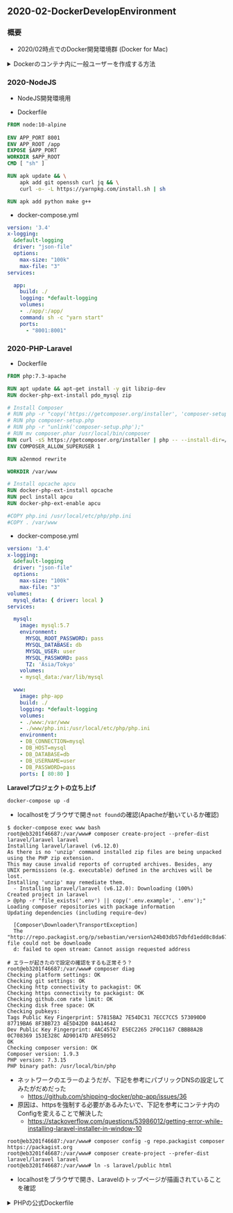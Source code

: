 ## 2020-02-DockerDevelopEnvironment

### 概要

- 2020/02時点でのDocker開発環境群 (Docker for Mac)

<details>
<summary>Dockerのコンテナ内に一般ユーザーを作成する方法</summary>

- コンテナ内の操作はすべてroot権限で実行される
- コンテナ内でコマンドなどで作成したファイルはホスト側から編集できない
- それでは開発時に都合が悪いので、コンテナにユーザーを作成する

**Dockerfileの中でdockerというユーザーを作成**
- UID(ユーザーID)とGID(グループID)はホスト側のユーザーと同じにする
- ホスト側のUIDとGIDはidコマンドで確認できる
```sh:
$ id
uid=1000(username) gid=1000(groupname) ...
```
```DockerFile:
FROM php:7-fpm

# ユーザーを作成
ARG UID=1000
RUN useradd -m -u ${UID} docker

# 作成したユーザーに切り替える
USER ${UID}
```

**sudoユーザーを追加する場合**
- sudo権限を付与する場合は以下のようにsudoグループに追加
  - UID, ユーザー名, パスワードをパラメータにセットして、ユーザーを作成
  - ユーザー作成後はパスワードを設定
```DockerFile:
FROM php:7-fpm

# ユーザーを作成
ARG DOCKER_UID=1000
ARG DOCKER_USER=docker
ARG DOCKER_PASSWORD=docker
RUN useradd -m --uid ${DOCKER_UID} --groups sudo ${DOCKER_USER} \
  && echo ${DOCKER_USER}:${DOCKER_PASSWORD} | chpasswd

# 作成したユーザーに切り替える
USER ${DOCKER_USER}
```

</details>

### 2020-NodeJS

- NodeJS開発環境用

- Dockerfile

```Dockerfile
FROM node:10-alpine
  
ENV APP_PORT 8001
ENV APP_ROOT /app
EXPOSE $APP_PORT
WORKDIR $APP_ROOT
CMD [ "sh" ]

RUN apk update && \
    apk add git openssh curl jq && \
    curl -o- -L https://yarnpkg.com/install.sh | sh

RUN apk add python make g++
```

- docker-compose.yml

```yaml:docker-compose.yml
version: '3.4'
x-logging:
  &default-logging
  driver: "json-file"
  options:
    max-size: "100k"
    max-file: "3"
services:

  app:
    build: ./
    logging: *default-logging
    volumes:
    - ./app/:/app/
    command: sh -c "yarn start"
    ports: 
      - "8001:8001"
```

### 2020-PHP-Laravel

- Dockerfile
```Dockerfile
FROM php:7.3-apache

RUN apt update && apt-get install -y git libzip-dev
RUN docker-php-ext-install pdo_mysql zip

# Install Composer
# RUN php -r "copy('https://getcomposer.org/installer', 'composer-setup.php');"
# RUN php composer-setup.php
# RUN php -r "unlink('composer-setup.php');"
# RUN mv composer.phar /usr/local/bin/composer
RUN curl -sS https://getcomposer.org/installer | php -- --install-dir=/usr/local/bin --filename=composer
ENV COMPOSER_ALLOW_SUPERUSER 1

RUN a2enmod rewrite

WORKDIR /var/www

# Install opcache apcu
RUN docker-php-ext-install opcache
RUN pecl install apcu
RUN docker-php-ext-enable apcu

#COPY php.ini /usr/local/etc/php/php.ini
#COPY . /var/www
```

- docker-compose.yml
```yaml:docker-compose.yml
version: '3.4'
x-logging:
  &default-logging
  driver: "json-file"
  options:
    max-size: "100k"
    max-file: "3"
volumes:
  mysql_data: { driver: local }
services:

  mysql:
    image: mysql:5.7
    environment:
      MYSQL_ROOT_PASSWORD: pass
      MYSQL_DATABASE: db
      MYSQL_USER: user
      MYSQL_PASSWORD: pass
      TZ: 'Asia/Tokyo'
    volumes:
    - mysql_data:/var/lib/mysql

  www:
    image: php-app
    build: ./
    logging: *default-logging
    volumes:
    - ./www:/var/www
    - ./www/php.ini:/usr/local/etc/php/php.ini
    environment:
    - DB_CONNECTION=mysql
    - DB_HOST=mysql
    - DB_DATABASE=db
    - DB_USERNAME=user
    - DB_PASSWORD=pass
    ports: [ 80:80 ]
```

**Laravelプロジェクトの立ち上げ**

```sh:
docker-compose up -d
```
- localhostをブラウザで開き`not found`の確認(Apacheが動いているか確認)

```sh:
$ docker-compose exec www bash
root@eb3201f46687:/var/www# composer create-project --prefer-dist laravel/laravel laravel
Installing laravel/laravel (v6.12.0)
As there is no 'unzip' command installed zip files are being unpacked using the PHP zip extension.
This may cause invalid reports of corrupted archives. Besides, any UNIX permissions (e.g. executable) defined in the archives will be lost.
Installing 'unzip' may remediate them.
  - Installing laravel/laravel (v6.12.0): Downloading (100%)         
Created project in laravel
> @php -r "file_exists('.env') || copy('.env.example', '.env');"
Loading composer repositories with package information
Updating dependencies (including require-dev)
                                                                                                                                     
  [Composer\Downloader\TransportException]                                                                                                                 
  The "http://repo.packagist.org/p/sebastian/version%24b03db57dbfd1edd8c8da676b1c55d30da12dabd410c11d18bc0235a7faa43fc3.json" file could not be downloade  
  d: failed to open stream: Cannot assign requested address  

# エラーが起きたので設定の確認をするも正常そう？
root@eb3201f46687:/var/www# composer diag
Checking platform settings: OK
Checking git settings: OK
Checking http connectivity to packagist: OK
Checking https connectivity to packagist: OK
Checking github.com rate limit: OK
Checking disk free space: OK
Checking pubkeys: 
Tags Public Key Fingerprint: 57815BA2 7E54DC31 7ECC7CC5 573090D0  87719BA6 8F3BB723 4E5D42D0 84A14642
Dev Public Key Fingerprint: 4AC45767 E5EC2265 2F0C1167 CBBB8A2B  0C708369 153E328C AD90147D AFE50952
OK
Checking composer version: OK
Composer version: 1.9.3
PHP version: 7.3.15
PHP binary path: /usr/local/bin/php 
```
- ネットワークのエラーのようだが、下記を参考にパブリックDNSの設定してみたがだめだった
  - https://github.com/shipping-docker/php-app/issues/36
- 原因は、httpsを強制する必要があるみたいで、下記を参考にコンテナ内のConfigを変えることで解決した
  - https://stackoverflow.com/questions/53986012/getting-error-while-installing-laravel-installer-in-window-10

```sh:
root@eb3201f46687:/var/www# composer config -g repo.packagist composer https://packagist.org
root@eb3201f46687:/var/www# composer create-project --prefer-dist laravel/laravel laravel
root@eb3201f46687:/var/www# ln -s laravel/public html
```
- localhostをブラウザで開き、Laravelのトップページが描画されていることを確認

<details>
<summary>PHPの公式Dockerfile</summary>

### 公式のDockerfileを解読
```Dockerfile
#
# NOTE: THIS DOCKERFILE IS GENERATED VIA "update.sh"
#
# PLEASE DO NOT EDIT IT DIRECTLY.
#

FROM debian:stretch-slim

# prevent Debian's PHP packages from being installed
# https://github.com/docker-library/php/pull/542
RUN set -eux; \
	{ \
		echo 'Package: php*'; \
		echo 'Pin: release *'; \
		echo 'Pin-Priority: -1'; \
	} > /etc/apt/preferences.d/no-debian-php

# dependencies required for running "phpize"
# (see persistent deps below)
ENV PHPIZE_DEPS \
		autoconf \
		dpkg-dev \
		file \
		g++ \
		gcc \
		libc-dev \
		make \
		pkg-config \
		re2c

# persistent / runtime deps
RUN apt-get update && apt-get install -y \
		$PHPIZE_DEPS \
		ca-certificates \
		curl \
		xz-utils \
	--no-install-recommends && rm -r /var/lib/apt/lists/*

ENV PHP_INI_DIR /usr/local/etc/php
RUN mkdir -p $PHP_INI_DIR/conf.d

##<autogenerated>##
RUN apt-get update \
	&& apt-get install -y --no-install-recommends \
		apache2 \
	&& rm -rf /var/lib/apt/lists/*

ENV APACHE_CONFDIR /etc/apache2
ENV APACHE_ENVVARS $APACHE_CONFDIR/envvars

RUN set -eux; \
	\
# generically convert lines like
#   export APACHE_RUN_USER=www-data
# into
#   : ${APACHE_RUN_USER:=www-data}
#   export APACHE_RUN_USER
# so that they can be overridden at runtime ("-e APACHE_RUN_USER=...")
	sed -ri 's/^export ([^=]+)=(.*)$/: ${\1:=\2}\nexport \1/' "$APACHE_ENVVARS"; \
	\
# setup directories and permissions
	. "$APACHE_ENVVARS"; \
	for dir in \
		"$APACHE_LOCK_DIR" \
		"$APACHE_RUN_DIR" \
		"$APACHE_LOG_DIR" \
		/var/www/html \
	; do \
		rm -rvf "$dir"; \
		mkdir -p "$dir"; \
		chown "$APACHE_RUN_USER:$APACHE_RUN_GROUP" "$dir"; \
# allow running as an arbitrary user (https://github.com/docker-library/php/issues/743)
		chmod 777 "$dir"; \
	done; \
	\
# logs should go to stdout / stderr
	ln -sfT /dev/stderr "$APACHE_LOG_DIR/error.log"; \
	ln -sfT /dev/stdout "$APACHE_LOG_DIR/access.log"; \
	ln -sfT /dev/stdout "$APACHE_LOG_DIR/other_vhosts_access.log"; \
	chown -R --no-dereference "$APACHE_RUN_USER:$APACHE_RUN_GROUP" "$APACHE_LOG_DIR"

# Apache + PHP requires preforking Apache for best results
RUN a2dismod mpm_event && a2enmod mpm_prefork

# PHP files should be handled by PHP, and should be preferred over any other file type
RUN { \
		echo '<FilesMatch \.php$>'; \
		echo '\tSetHandler application/x-httpd-php'; \
		echo '</FilesMatch>'; \
		echo; \
		echo 'DirectoryIndex disabled'; \
		echo 'DirectoryIndex index.php index.html'; \
		echo; \
		echo '<Directory /var/www/>'; \
		echo '\tOptions -Indexes'; \
		echo '\tAllowOverride All'; \
		echo '</Directory>'; \
	} | tee "$APACHE_CONFDIR/conf-available/docker-php.conf" \
	&& a2enconf docker-php

ENV PHP_EXTRA_BUILD_DEPS apache2-dev
ENV PHP_EXTRA_CONFIGURE_ARGS --with-apxs2 --disable-cgi
##</autogenerated>##

# Apply stack smash protection to functions using local buffers and alloca()
# Make PHP's main executable position-independent (improves ASLR security mechanism, and has no performance impact on x86_64)
# Enable optimization (-O2)
# Enable linker optimization (this sorts the hash buckets to improve cache locality, and is non-default)
# Adds GNU HASH segments to generated executables (this is used if present, and is much faster than sysv hash; in this configuration, sysv hash is also generated)
# https://github.com/docker-library/php/issues/272
ENV PHP_CFLAGS="-fstack-protector-strong -fpic -fpie -O2"
ENV PHP_CPPFLAGS="$PHP_CFLAGS"
ENV PHP_LDFLAGS="-Wl,-O1 -Wl,--hash-style=both -pie"

ENV GPG_KEYS CBAF69F173A0FEA4B537F470D66C9593118BCCB6 F38252826ACD957EF380D39F2F7956BC5DA04B5D

ENV PHP_VERSION 7.3.1
ENV PHP_URL="https://secure.php.net/get/php-7.3.1.tar.xz/from/this/mirror" PHP_ASC_URL="https://secure.php.net/get/php-7.3.1.tar.xz.asc/from/this/mirror"
ENV PHP_SHA256="cfe93e40be0350cd53c4a579f52fe5d8faf9c6db047f650a4566a2276bf33362" PHP_MD5=""

RUN set -xe; \
	\
	fetchDeps=' \
		wget \
	'; \
	if ! command -v gpg > /dev/null; then \
		fetchDeps="$fetchDeps \
			dirmngr \
			gnupg \
		"; \
	fi; \
	apt-get update; \
	apt-get install -y --no-install-recommends $fetchDeps; \
	rm -rf /var/lib/apt/lists/*; \
	\
	mkdir -p /usr/src; \
	cd /usr/src; \
	\
	wget -O php.tar.xz "$PHP_URL"; \
	\
	if [ -n "$PHP_SHA256" ]; then \
		echo "$PHP_SHA256 *php.tar.xz" | sha256sum -c -; \
	fi; \
	if [ -n "$PHP_MD5" ]; then \
		echo "$PHP_MD5 *php.tar.xz" | md5sum -c -; \
	fi; \
	\
	if [ -n "$PHP_ASC_URL" ]; then \
		wget -O php.tar.xz.asc "$PHP_ASC_URL"; \
		export GNUPGHOME="$(mktemp -d)"; \
		for key in $GPG_KEYS; do \
			gpg --batch --keyserver ha.pool.sks-keyservers.net --recv-keys "$key"; \
		done; \
		gpg --batch --verify php.tar.xz.asc php.tar.xz; \
		command -v gpgconf > /dev/null && gpgconf --kill all; \
		rm -rf "$GNUPGHOME"; \
	fi; \
	\
	apt-get purge -y --auto-remove -o APT::AutoRemove::RecommendsImportant=false $fetchDeps

COPY docker-php-source /usr/local/bin/

RUN set -eux; \
	\
	savedAptMark="$(apt-mark showmanual)"; \
	apt-get update; \
	apt-get install -y --no-install-recommends \
		libcurl4-openssl-dev \
		libedit-dev \
		libsodium-dev \
		libsqlite3-dev \
		libssl-dev \
		libxml2-dev \
		zlib1g-dev \
		${PHP_EXTRA_BUILD_DEPS:-} \
	; \
##<argon2>##
	sed -e 's/stretch/buster/g' /etc/apt/sources.list > /etc/apt/sources.list.d/buster.list; \
	{ \
		echo 'Package: *'; \
		echo 'Pin: release n=buster'; \
		echo 'Pin-Priority: -10'; \
		echo; \
		echo 'Package: libargon2*'; \
		echo 'Pin: release n=buster'; \
		echo 'Pin-Priority: 990'; \
	} > /etc/apt/preferences.d/argon2-buster; \
	apt-get update; \
	apt-get install -y --no-install-recommends libargon2-dev; \
##</argon2>##
	rm -rf /var/lib/apt/lists/*; \
	\
	export \
		CFLAGS="$PHP_CFLAGS" \
		CPPFLAGS="$PHP_CPPFLAGS" \
		LDFLAGS="$PHP_LDFLAGS" \
	; \
	docker-php-source extract; \
	cd /usr/src/php; \
	gnuArch="$(dpkg-architecture --query DEB_BUILD_GNU_TYPE)"; \
	debMultiarch="$(dpkg-architecture --query DEB_BUILD_MULTIARCH)"; \
# https://bugs.php.net/bug.php?id=74125
	if [ ! -d /usr/include/curl ]; then \
		ln -sT "/usr/include/$debMultiarch/curl" /usr/local/include/curl; \
	fi; \
	./configure \
		--build="$gnuArch" \
		--with-config-file-path="$PHP_INI_DIR" \
		--with-config-file-scan-dir="$PHP_INI_DIR/conf.d" \
		\
# make sure invalid --configure-flags are fatal errors intead of just warnings
		--enable-option-checking=fatal \
		\
# https://github.com/docker-library/php/issues/439
		--with-mhash \
		\
# --enable-ftp is included here because ftp_ssl_connect() needs ftp to be compiled statically (see https://github.com/docker-library/php/issues/236)
		--enable-ftp \
# --enable-mbstring is included here because otherwise there's no way to get pecl to use it properly (see https://github.com/docker-library/php/issues/195)
		--enable-mbstring \
# --enable-mysqlnd is included here because it's harder to compile after the fact than extensions are (since it's a plugin for several extensions, not an extension in itself)
		--enable-mysqlnd \
# https://wiki.php.net/rfc/argon2_password_hash (7.2+)
		--with-password-argon2 \
# https://wiki.php.net/rfc/libsodium
		--with-sodium=shared \
		\
		--with-curl \
		--with-libedit \
		--with-openssl \
		--with-zlib \
		\
# bundled pcre does not support JIT on s390x
# https://manpages.debian.org/stretch/libpcre3-dev/pcrejit.3.en.html#AVAILABILITY_OF_JIT_SUPPORT
		$(test "$gnuArch" = 's390x-linux-gnu' && echo '--without-pcre-jit') \
		--with-libdir="lib/$debMultiarch" \
		\
		${PHP_EXTRA_CONFIGURE_ARGS:-} \
	; \
	make -j "$(nproc)"; \
	make install; \
	find /usr/local/bin /usr/local/sbin -type f -executable -exec strip --strip-all '{}' + || true; \
	make clean; \
	\
# https://github.com/docker-library/php/issues/692 (copy default example "php.ini" files somewhere easily discoverable)
	cp -v php.ini-* "$PHP_INI_DIR/"; \
	\
	cd /; \
	docker-php-source delete; \
	\
# reset apt-mark's "manual" list so that "purge --auto-remove" will remove all build dependencies
	apt-mark auto '.*' > /dev/null; \
	[ -z "$savedAptMark" ] || apt-mark manual $savedAptMark; \
	find /usr/local -type f -executable -exec ldd '{}' ';' \
		| awk '/=>/ { print $(NF-1) }' \
		| sort -u \
		| xargs -r dpkg-query --search \
		| cut -d: -f1 \
		| sort -u \
		| xargs -r apt-mark manual \
	; \
	apt-get purge -y --auto-remove -o APT::AutoRemove::RecommendsImportant=false; \
	\
	php --version; \
	\
# https://github.com/docker-library/php/issues/443
	pecl update-channels; \
	rm -rf /tmp/pear ~/.pearrc

COPY docker-php-ext-* docker-php-entrypoint /usr/local/bin/

# sodium was built as a shared module (so that it can be replaced later if so desired), so let's enable it too (https://github.com/docker-library/php/issues/598)
RUN docker-php-ext-enable sodium

ENTRYPOINT ["docker-php-entrypoint"]
##<autogenerated>##
COPY apache2-foreground /usr/local/bin/
WORKDIR /var/www/html

EXPOSE 80
CMD ["apache2-foreground"]
##</autogenerated>##
```

### ベースイメージの指定
```Dockerfile:
FROM debian:stretch-slim
```
- Dockerfileは全てFROMから始まり、ベースのイメージを設定する
- stretchとは、Debianの各メジャーバージョンに付けられるコードネームのこと (ここでは Debian v9(stretch) を指す)
  - 他にも前のバージョン`jessie`や次のバージョン`buster`などがある
  - https://wiki.debian.org/DebianReleases
**Linuxディストリビューションのトレンド**
- https://w3techs.com/technologies/history_details/os-linux
  - UbuntuとDebianが大きくシェアを占めている
  - UbuntuはDebianを元にしており、Debianとほぼ同じように扱える
  - debianの方が軽量でサーバー向けという位置付け

### パッケージの制御（/etc/apt/preferences.d）
```Dockerfile
# prevent Debian's PHP packages from being installed
# https://github.com/docker-library/php/pull/542
RUN set -eux; \
    { \
        echo 'Package: php*'; \
        echo 'Pin: release *'; \
        echo 'Pin-Priority: -1'; \
    } > /etc/apt/preferences.d/no-debian-php
```
- Debianではパッケージ管理システムにAPTを使い、**APTのコマンドとしてapt-get**が使用される
  - 例えば、apt-getコマンドと使用した場合、以下のようなイメージで自動的に最新バージョンへ更新することができる
  ```sh:
  $ apt-get update
  $ apt-get upgrade
  ```
  - しかし、中にはソースからビルドしたものを使い、APTからはインストールして欲しくない時がある
  - その際に`/etc/apt/preferences.d`で、特定のパッケージのインストールを制御することができる
  - 上記のケースだと、**パッケージ名がphpで始まるパッケージは絶対にインストールしない**という設定になっている
- また、最初に`set`コマンドによってシェルに関する設定を行っている
  - -e オプションによって実行したコマンドが1つでもエラーになれば直ちに終了する
  - -u オプションで未定義の変数などを使おうとすればエラーにするようにしている
  - -x オプションでは実行コマンドとその引数をトレースとして出力するようにしている
  - **setコマンドはDockerfileで頻出するコマンド**

  <details>
  <summary>Linuxコマンドにおける;や&&の意味</summary>
    
    **コマンド1が終了したらコマンド2を実行する（実行結果に関わらず）**
    ```sh
      コマンド1 ; コマンド2　
    ```
    - 使用例1.　5分後にdateコマンドを実行する
    ```sh:
      sleep 5m ; date
    ```

    **コマンド1を実行しつつコマンド2も実行する**
    ```sh
      コマンド1 & コマンド2　
    ```
    - 使用例1.　/home/test/test.shを実行しログを出力しつつ、viでtest.txtを編集する
    ```sh:
      sh /home/test/test.sh >> /var/log/test.log & vi /home/test/test.txt
    ```

    **コマンド1が正常終了したらコマンド2を実行する**
    ```sh
      コマンド1 && コマンド2　
    ```
    - 使用例1.　/home/testにディレクトリ移動ができたら、test.txtを作成する
    ```sh:
      cd /home/test/ && touch test.txt
    ```
    - 使用例2.　ダウンロードしてきたtar.gzを解凍後、ディレクトリへ移動
    ```sh:
      tar zxf xxx-2.x.tar.gz && cd xxx-2.x
    ```
    - 使用例3. 何かのパッケージをソースからインストールする
    ```sh:
      ./configure && make && make install
    ```

    **コマンド1の結果をコマンド2に渡して実行**
    ```sh
      コマンド1 | コマンド2
    ```
    - 使用例1.　ps auxで実行中のプロセスを出力し（ターミナルには出力されない）、その中からキーワードhttpdにマッチする行を出力する
    ```sh:
      ps aux | grep httpd
    ```
    - 使用例2. アクセス数の集計例
    ```log:acces_log.txt
      xxx.xx.xx.xxx - - [19/Dec/2019:06:38:49 +0900] "GET /test/aaaa.html?id=123 HTTP/1.1" 200 13 "https://www.xxx.com/mypage/index.html" "Mozilla/5.0 (Windows NT 10.0; Win64; x64) AppleWebKit/537.36 (KHTML, like Gecko) Chrome/70.0.3538.102 Safari/537.36 Edge/18.18362"
    ```
    ```sh:
      sudo cat /var/log/httpd/access_log | grep '\[19/Dec/2019:1'| grep -E '(\.html|\.php|/)(\?[^\\s]*)? HTTP' | awk '{print $4}' | cut -b 2-18 | sort | uniq -c
      # 25 19/Dec/2019:06:38
    ```

    **コマンド1が異常終了したらコマンド2が実行される**
    ```sh
      コマンド1 || コマンド2
    ```
    - 使用例1.　/home/test/abcにディレクトリ移動ができなかったら、/home/test/abcディレクトリを作成する
    ```sh:
      cd /home/egawa/abc || mkdir /home/egawa/abc
    ```
  </details>

### phpizeに必要なパッケージ（$PHPIZE_DEPS）
```sh:
# dependencies required for running "phpize"
# (see persistent deps below)
ENV PHPIZE_DEPS \
        autoconf \
        dpkg-dev \
        file \
        g++ \
        gcc \
        libc-dev \
        make \
        pkg-config \
        re2c
```
- PHPの拡張モジュールのビルドツールであるphpizeで必要なパッケージリストを環境変数に設定している
- この環境変数は後ほどapt-getで使われる
  - autoconf: configureというパッケージインストールスクリプトを作成するためのパッケージ
  - dpkg-dev: APTより低水準なdebianのパッケージ管理システム
  - file: ファイルの形式などを調べるfileコマンド
  - g++: C++ コンパイラ
  - gcc: C コンパイラ
  - libc-dev: C言語 標準ライブラリ
  - make: Makefileというファイルを基にコンパイルを行うツール
  - pkg-config: コンパイルする際に必要なライブラリの情報を取得するツール
  - re2c: CとC++のための字句解析ツール

### パッケージのインストール（apt-get install）
```Dockerfile:
# persistent / runtime deps
RUN apt-get update && apt-get install -y \
        $PHPIZE_DEPS \
        ca-certificates \
        curl \
        xz-utils \
    --no-install-recommends && rm -r /var/lib/apt/lists/*
```
- 先ほどの$PHPIZE_DEPSとその他のパッケージをインストールしている
- **apt-get updateはインストール可能なパッケージリストを更新するコマンド**
  - updateは、`/etc/apt/sources.list`に書かれているURLからインストール可能なパッケージを`/var/lib/apt/lists`に保存する
  - `/etc/apt/sources.list`
  ```sh:/etc/apt/sources.list
    deb http://deb.debian.org/debian stretch main
    deb http://security.debian.org/debian-security stretch/updates main
    deb http://deb.debian.org/debian stretch-updates main
  ```
- **apt-get install -yは列挙するパッケージをインストールするコマンド**
  - -yオプションが無い場合はインストール前に「インストールしていいですか」という類の確認が出る
  - ただし、Dockerfileの場合はこういったインタラクティブなコマンド処理は行えないため、-yオプションによってスキップしている
  - `--no-install-recommends`オプションは、**おすすめの関連パッケージをインストールさせない**ためのオプション 
  - 余計なパッケージを入れられるとDockerのイメージサイズが大きくなるため、基本的にインストールしない方が良い
- インストール後は、`rm -r /var/lib/apt/lists/*`を行い、`apt-get update`で取得したパッケージのソースを削除している
  - これらのソースはインストール後に使うことは無いためである
- ca-certificates: 認証局（CA：Certification Authority）の証明書などを含んだパッケージ
- curl: httpを始めとした様々なプロトコルで通信を行うためのツール
- xz-utils: xzという圧縮フォーマットのファイルを作成・展開するためのツール

### PHP_INI_DIR
```Dockerfile:
ENV PHP_INI_DIR /usr/local/etc/php
RUN set -eux; \
    mkdir -p "$PHP_INI_DIR/conf.d"; \
```
- PHPでは.iniファイルを設定ファイルとして扱う
- これらの保存ディレクトリを作成する

### Apache root directory
```Dockerfile:
# allow running as an arbitrary user (https://github.com/docker-library/php/issues/743)
    [ ! -d /var/www/html ]; \
    mkdir -p /var/www/html; \
    chown www-data:www-data /var/www/html; \
    chmod 777 /var/www/html
```
- Apacheをwww-dataユーザーから実行できるようにするための処理を行っている
- www-dataはApacheを実行する際のデフォルトの実行ユーザーである
- `[ ! -d /var/www/html ]`は、**もし/var/www/htmlがディレクトリではなかったらという意味**であり、真であれば続くコマンドが実行される
- chownによって`/var/www/html`の所有者をwww-dataにしている
- chmodによってどのユーザーでも`/var/www/html`を読み書きや実行しても良いという権限にしている

### Apache2のインストール
```Dockerfile:
RUN set -eux; \
    apt-get update; \
    apt-get install -y --no-install-recommends apache2; \
    rm -rf /var/lib/apt/lists/*; \
```
- apache2をapt-getによってインストールしている
```Dockerfile:
ENV APACHE_CONFDIR /etc/apache2
ENV APACHE_ENVVARS $APACHE_CONFDIR/envvars
```
- Apacheの設定ファイルのディレクトリなどを環境変数に設定する
```Dockerfile:
RUN set -eux; \
	\
# generically convert lines like
#   export APACHE_RUN_USER=www-data
# into
#   : ${APACHE_RUN_USER:=www-data}
#   export APACHE_RUN_USER
# so that they can be overridden at runtime ("-e APACHE_RUN_USER=...")
	sed -ri 's/^export ([^=]+)=(.*)$/: ${\1:=\2}\nexport \1/' "$APACHE_ENVVARS"; \
	\
```
- APACHE_RUN_USERが指定されていればwww-dataではなく、そちらを優先する
  ```sh:
  `export APACHE_RUN_USER=www-data`
  ```
  を
  ```sh:
  : ${APACHE_RUN_USER:=www-data}
  export APACHE_RUN_USER
  ```
  - に変換していて、APACHE_RUN_USER が指定されていた場合そちらを優先するようにしている
```Dockerfile:
# setup directories and permissions
    . "$APACHE_ENVVARS"; \
    for dir in \
        "$APACHE_LOCK_DIR" \
        "$APACHE_RUN_DIR" \
        "$APACHE_LOG_DIR" \
    ; do \
        rm -rvf "$dir"; \
        mkdir -p "$dir"; \
        chown "$APACHE_RUN_USER:$APACHE_RUN_GROUP" "$dir"; \
# allow running as an arbitrary user (https://github.com/docker-library/php/issues/743)
        chmod 777 "$dir"; \
    done; \
```
- Apacheで利用する各ディレクトリを再作成し、適切なパーミッションに設定している
```Dockerfile:
# delete the "index.html" that installing Apache drops in here
    rm -rvf /var/www/html/*; \
```
- Apacheインストール時に作成されるindex.htmlを削除している
```Dockerfile:
# logs should go to stdout / stderr
    ln -sfT /dev/stderr "$APACHE_LOG_DIR/error.log"; \
    ln -sfT /dev/stdout "$APACHE_LOG_DIR/access.log"; \
    ln -sfT /dev/stdout "$APACHE_LOG_DIR/other_vhosts_access.log"; \
    chown -R --no-dereference "$APACHE_RUN_USER:$APACHE_RUN_GROUP" "$APACHE_LOG_DIR"
```
- Apacheのログを標準出力・標準エラー出力に出力するように設定している
  - lnコマンドによってリンクを作成することができる
  - -s オプションでハードリンクではなくシンボリックリンクにしている
  - -f オプションで同じファイルがあった場合でも強制的に上書きしている
  - -T オプションでリンク先をディレクトリではなく通常ファイルとして扱うようにしている
- chownの-Rオプションで再帰的に、そして--no-dereferenceオプションでシンボリックリンク自体の所有者を変更するようにしている
```Dockerfile:
# Apache + PHP requires preforking Apache for best results
RUN a2dismod mpm_event && a2enmod mpm_prefork
```
- Apacheでは`a2dismod`コマンドでモジュールを無効化したり、`a2enmod`コマンドで有効化したりできる
- 今回の2つのモジュールは、ApacheのMPM (Multi Processing Module)というApacheの並行処理方法に関するモジュールのこと
- **PHPはスレッドセーフな言語ではないため、マルチプロセスで動かさなければならない**
- そのためmpm_preforkをモジュールを利用して、リクエストを処理するApacheのプロセスをあらかじめforkするようなマルチプロセス処理形態にする
```Dockerfile:
# PHP files should be handled by PHP, and should be preferred over any other file type
RUN { \
        echo '<FilesMatch \.php$>'; \
        echo '\tSetHandler application/x-httpd-php'; \
        echo '</FilesMatch>'; \
        echo; \
        echo 'DirectoryIndex disabled'; \
        echo 'DirectoryIndex index.php index.html'; \
        echo; \
        echo '<Directory /var/www/>'; \
        echo '\tOptions -Indexes'; \
        echo '\tAllowOverride All'; \
        echo '</Directory>'; \
    } | tee "$APACHE_CONFDIR/conf-available/docker-php.conf" \
    && a2enconf docker-php
```
- Apacheが.phpファイルを処理するための設定ファイルを作成している
- FilesMatchディレクティブで、リクエストファイルがphpファイルであれば`application/x-httpd-php`というハンドラで処理するようにしている
- 設定ファイルを愚直にechoしているが、別ファイルに切り出してDockerのCOPYコマンドを使う方が簡潔になるが、まあ良い
```Dockerfile:
ENV PHP_EXTRA_BUILD_DEPS apache2-dev
ENV PHP_EXTRA_CONFIGURE_ARGS --with-apxs2 --disable-cgi
```

<details>
<summary>Apache MPMとは</summary>

## プロセスとスレッドの違い
- プロセスとはCPU上で実行されるもので、タスクを完了するために、Linuxのカーネルが制御するあらゆるリソースを使うことができる
- スレッドとは1つのプロセスから生成される実行単位であり、同じプロセスから並行でスレッドを起動させることができる
- スレッドはメモリや、オープン中のファイルなどのリソースを共有することができる
- 同じアプリケーションのデータにアクセスすることができる
- プロセスはリソースを共有することができない、そのため、プロセスを起動させるには、リソースをコピーすることが必要
- 言い換えると、スレッドは同じタイミングで、共有しているリソースに変更をかけるべきではない
- そのために、ロックをかけたり、シリアルに動かしたりという制御をするのはアプリケーションの責任ということになる
- 性能の観点からはスレッドを起動するほうが、効率的

## Webサーバの基本的な並行処理のモデル
- Webサーバに接続するクライアントが1人だけであれば、並行処理について考えることは少ない
- しかし、多くの場合は同時に複数人のクライアントに対応しなければならない
- リクエストを並行処理するためのWebサーバの実装モデルがいくつかある

### マルチプロセスモデル

> クライアントからのリクエストごとに fork をして子プロセスを生成し、その子プロセスに処理を委ねる方式
- プロセスの fork では、メモリ上の親プロセスのアドレス空間を、生成した子プロセスのアドレス空間にコピーする
- したがって、その分のコストが発生し、低速と言われている
- また、リクエストが増えれば増えるほど、子プロセスの数とそれに伴うメモリ消費量も増えてしまう (すべての子プロセスがPHPインタプリタおよび関連ライブラリをロードする)
- この方式の利点
  - **メモリ空間がプロセスごとに独立しているためスクリプト言語などを組み込みやすい**
  - 後述のマルチスレッドモデルと違い資源の競合について考慮しなくてよい

### マルチスレッドモデル

> クライアントからのリクエストごとにスレッドを生成する方式と、あらかじめスレッドを生成しておくモデル
- マルチプロセスモデルとは違い、プロセスではなくスレッドを使用する
- このため、**プロセスの fork の際に発生するコピー作業が発生しない** (各スレッドはメモリ空間を共有する)
- プロセスの生成よりもオーバヘッドが小さいと言われている (メモリ消費量についても同様)
- この方式の利点
  - メモリ空間を共有するので、コンテキストスイッチの際に発生するメモリ空間の切り替えや、それに伴うキャッシュの削除を省略できる
  - コンテキストスイッチ: OSや処理系などがコンテキスト（状態）を保存して、プロセスやスレッドなどを切り替えること
- この方式の難点
  - スレッド間での資源の競合を考慮したプログラムを書く必要がある
  - 実装が難しくなりコードも複雑なものになりやすい

### イベント駆動モデル

> 1つのプロセスで複数のリクエストを処理する方式
- 上記2つのモデルでは、**クライアントからの要求を受けてレスポンスを返すという一連の流れに対してを1つのプロセス or スレッドが割り当てる**ことでそれぞれのリクエストに対応
- イベント駆動モデルでは、**リクエスト数に関係なくイベント発生のタイミングで処理を切り替え、1つのプロセスがすべてのリクエストを処理**
- プロセスが1つしか無いということは、CPUコアを1つしか活用できないことを意味する
- Nginx などでは、イベント駆動のプロセスをCPUコアそれぞれに起動しておくなどして、この欠点に対応している
- この方式の利点
  - リクエスト数が増えてもプロセスやスレッドの数が増えることがない
  - メモリ消費量やコンテキスト切り替えのオーバヘッドなどのコストを抑える事ができる

## MPM (Multi Processing Module)
- Webブラウザからのリクエストを Apache がどのように並行処理するか、という部分の処理をモジュール化したもの
- Apache では上記のようなモデルの中からどの実装を使用するかをこの MPM によって選択することができる
- Apache そのものにこれらの処理が組み込まれずにモジュール化されていることによって、各々のWebサイト向けにカスタマイズすることが容易
- **Apache2.2までは MPM は静的にリンクしなければならない**
- **Apache2.3 からは LoadModule ディレクティブで動的に選択することが可能になった**

## MPMの種類

### prefork
- **マルチプロセスモデル**
- prefork という名の通り、クライアントからリクエストが来る前にあらかじめ一定数の子プロセスを fork して待機させておく
- これにより、fork の回数を減らしてパフォーマンス向上を図る
- リクエストごとにプロセスが分かれているため、あるプロセスの障害が他のプロセスに影響を及ぼすことがない
- たがって、安定した通信をすることが可能

### worker
- **マルチスレッドモデルとマルチプロセスモデルのハイブリッドモデル**
- 制御用の親プロセスがいくつかの子プロセスを作成し、その子プロセスそれぞれがマルチスレッドモデルでリクエストを捌く
- スレッド1つが1つのクライアントの処理を担当
- prefork に比べ生成されるプロセスの数を抑えることができるので、資源の節約が可能
- しかし、スレッドを使用するモデルなので、**mod_phpなどの非スレッドセーフなモジュールを利用する際には使用できない**

### event
- **worker をベースとしたマルチスレッドモデルとマルチプロセスモデルとイベント駆動モデルのハイブリッドモデル**
- KeepAlive の処理を別のスレッドに割り振って通信を処理することによって、パフォーマンスの向上を図る
  - KeepAlive: https://milestone-of-se.nesuke.com/nw-basic/as-nw-engineer/keepalive-tcp-http/
- また、クライアントとのネットワークI/Oのみイベント駆動モデルで実装されている
- こちらもスレッドを使用するモデルなので、非スレッドセーフなモジュールを利用する際には使用できない
- `Apache2.4 + prefork`よりも`Apache2.4 + event + mod_proxy_fcgi + php-fpm`のほうが省メモリとのこと
  - https://norikone.hatenablog.com/entry/2016/02/07/Apache2_4_prefork%2Bmod_php%E3%81%8B%E3%82%89event%2Bphp-fpm%2Bmod_proxy_fcgi%E3%81%B8

</details>

### PHPのインストール
```Dockerfile:
# Apply stack smash protection to functions using local buffers and alloca()
# Make PHP's main executable position-independent (improves ASLR security mechanism, and has no performance impact on x86_64)
# Enable optimization (-O2)
# Enable linker optimization (this sorts the hash buckets to improve cache locality, and is non-default)
# Adds GNU HASH segments to generated executables (this is used if present, and is much faster than sysv hash; in this configuration, sysv hash is also generated)
# https://github.com/docker-library/php/issues/272
ENV PHP_CFLAGS="-fstack-protector-strong -fpic -fpie -O2"
ENV PHP_CPPFLAGS="$PHP_CFLAGS"
ENV PHP_LDFLAGS="-Wl,-O1 -Wl,--hash-style=both -pie"
```
- コンパイルで用いられる最適化のオプション...らしい
```Dockerfile:
ENV GPG_KEYS CBAF69F173A0FEA4B537F470D66C9593118BCCB6 F38252826ACD957EF380D39F2F7956BC5DA04B5D
```
- ダウンロードしたPHPのソースが改ざんされていないかをチェックする
- `gpg (GNU Privacy Guard)`と呼ばれる暗号化ソフトウェアが使われる
- この$GPG_KEYSは後ほどこのgpgによって使うフィンガープリント（ハッシュ関数で算出したハッシュ値）である
```Dockerfile:
ENV PHP_VERSION 7.3.1
ENV PHP_URL="https://secure.php.net/get/php-7.3.1.tar.xz/from/this/mirror" PHP_ASC_URL="https://secure.php.net/get/php-7.3.1.tar.xz.asc/from/this/mirror"
ENV PHP_SHA256="cfe93e40be0350cd53c4a579f52fe5d8faf9c6db047f650a4566a2276bf33362" PHP_MD5=""
```
- PHPのバージョンと、PHPのダウンロードURL、そしてソースのハッシュ値を定義している
  - https://www.php.net/downloads.php に記載されている
```Dockerfile:
RUN set -xe; \
    \
    fetchDeps=' \
        wget \
    '; \
    if ! command -v gpg > /dev/null; then \
        fetchDeps="$fetchDeps \
            dirmngr \
            gnupg \
        "; \
    fi; \
    apt-get update; \
    apt-get install -y --no-install-recommends $fetchDeps; \
    rm -rf /var/lib/apt/lists/*; \
```
- fetchDepsという変数に`apt-get install`するものを格納している
- wgetはファイルをダウンロードする際に用いるツール
- gpgコマンドが存在しなければfetchDepsに`gnupg`と`dirmngr（証明書の管理ツール）`を追加している
```Dockerfile:
    mkdir -p /usr/src; \
    cd /usr/src; \
    \
    wget -O php.tar.xz "$PHP_URL"; \
    \
    if [ -n "$PHP_SHA256" ]; then \
        echo "$PHP_SHA256 *php.tar.xz" | sha256sum -c -; \
    fi; \
    if [ -n "$PHP_MD5" ]; then \
        echo "$PHP_MD5 *php.tar.xz" | md5sum -c -; \
    fi; \
```
- `/usr/srcディレクトリ`を作成し移動している
- このディレクトリは慣用的にソースを置く場所となってい
- 次にwgetコマンドで$PHP_URLからPHPのソースを`php.tar.xz`として保存している
- $PHP_SHA256が設定されていれば、`sha256sum -c`によってソースのハッシュ値と比較する
- もし違っていれば改ざんされている可能性があるためエラーが返ってくる
- $PHP_MD5でも同様
```Dockerfile:
    if [ -n "$PHP_ASC_URL" ]; then \
        wget -O php.tar.xz.asc "$PHP_ASC_URL"; \
        export GNUPGHOME="$(mktemp -d)"; \
        for key in $GPG_KEYS; do \
            gpg --batch --keyserver ha.pool.sks-keyservers.net --recv-keys "$key"; \
        done; \
        gpg --batch --verify php.tar.xz.asc php.tar.xz; \
        command -v gpgconf > /dev/null && gpgconf --kill all; \
        rm -rf "$GNUPGHOME"; \
    fi; \
```
- `gpg`すなわち電子署名を用いてソースが改ざんされていないかを確認する
- 基本的にハッシュ値の比較だけでもセキュリティ的に十分
- PHPの公式である (https://www.php.net/downloads.php) まで改竄されている事を危惧して厳重に電子署名でチェックしている
```Dockerfile:
apt-get purge -y --auto-remove -o APT::AutoRemove::RecommendsImportant=false $fetchDeps
```
- 先ほどインストールした$fetchDepsはもう使わないため、`apt-get purge`によりアンインストールしている 
- `APT::AutoRemove::RecommendsImportantオプション`をfalseにすることで、$fetchDepsの依存関係にあるパッケージを削除している

### PHPのビルド
```Dockerfile:
COPY docker-php-source /usr/local/bin/
```
- `docker-php-source`というシェルスクリプトをコピーしている
  - このシェルスクリプトは、Dockerfileと同じディレクトリに存在する
  - PHPのソースを解凍したり削除したりする処理をまとめている
```Dockerfile:
RUN set -eux; \
    \
    savedAptMark="$(apt-mark showmanual)"; \
    apt-get update; \
    apt-get install -y --no-install-recommends \
        libcurl4-openssl-dev \
        libedit-dev \
        libsodium-dev \
        libsqlite3-dev \
        libssl-dev \
        libxml2-dev \
        zlib1g-dev \
        ${PHP_EXTRA_BUILD_DEPS:-} \
    ; \
```
- `apt-mark showmanual`はAPTによって手動でインストールしたパッケージリストを取得するコマンドである
- これをsavedAptMarkとして保持しておき、これからインストールするビルドにしか使わないパッケージ群だけを削除する際に用いる
- libcurl4-openssl-dev: SSL/TLS通信に必要なパッケージ
- libedit-dev: 改行処理や履歴に関するパッケージ?
- libsodium-dev: 暗号化やハッシュ計算などを提供するパッケージ
- libsqlite3-dev: SQLiteという組み込み型DBのパッケージ
- libssl-dev: SSL/TLSの暗号化プロトコルに必要なパッケージ
- libxml2-dev: XMLを使うためのパッケージ
- zlib1g-dev: deflateと呼ばれる圧縮法を実装したライブラリ
- $PHP_EXTRA_BUILD_DEPSにはApacheのインストール時にapache2-devを設定している
- apache2-devはApache上でPHPを動かすために用いられる
```Dockerfile:
sed -e 's/stretch/buster/g' /etc/apt/sources.list > /etc/apt/sources.list.d/buster.list;
```
- **sed は置換処理を行うコマンド**
- `'s/stretch/buster/g'`と書くことで、stretchという文字列を全てbusterに置換することができる
- 置換後のテキストを`/etc/apt/sources.list.d/buster.list`にファイルとして保存することで、新たにパッケージのインストールを制御している
  - busterとはstretchの次バージョン
  - stretchに存在しない新しいパッケージをインストールしたい場合、このようにパッケージのダウンロード先URLを追加する
```Dockerfile:
    { \
        echo 'Package: *'; \
        echo 'Pin: release n=buster'; \
        echo 'Pin-Priority: -10'; \
        echo; \
        echo 'Package: libargon2*'; \
        echo 'Pin: release n=buster'; \
        echo 'Pin-Priority: 990'; \
    } > /etc/apt/preferences.d/argon2-buster; \
    apt-get update; \
    apt-get install -y --no-install-recommends libargon2-dev; \
```
- `/etc/apt/preferences.d`は、特定のパッケージのインストールを制御することができる
- 今回だと**コードネームがbusterのパッケージはlibargon2*以外インストールしない**
- argon2はパスワードのハッシュ関数であり、PHP7.2から導入されている
```Dockerfile:
    rm -rf /var/lib/apt/lists/*; \
    \
    export \
        CFLAGS="$PHP_CFLAGS" \
        CPPFLAGS="$PHP_CPPFLAGS" \
        LDFLAGS="$PHP_LDFLAGS" \
    ; \
    docker-php-source extract; \
    cd /usr/src/php; \
    gnuArch="$(dpkg-architecture --query DEB_BUILD_GNU_TYPE)"; \
    debMultiarch="$(dpkg-architecture --query DEB_BUILD_MULTIARCH)"; \
# https://bugs.php.net/bug.php?id=74125
    if [ ! -d /usr/include/curl ]; then \
        ln -sT "/usr/include/$debMultiarch/curl" /usr/local/include/curl; \
    fi; \
```
- ビルド時のオプションを環境変数や変数に設定したり、PHPのソースを解凍したりしている
```Dockerfile:
    ./configure \
        --build="$gnuArch" \
        --with-config-file-path="$PHP_INI_DIR" \
        --with-config-file-scan-dir="$PHP_INI_DIR/conf.d" \
        \
# make sure invalid --configure-flags are fatal errors intead of just warnings
        --enable-option-checking=fatal \
        \
# https://github.com/docker-library/php/issues/439
        --with-mhash \
        \
# --enable-ftp is included here because ftp_ssl_connect() needs ftp to be compiled statically (see https://github.com/docker-library/php/issues/236)
        --enable-ftp \
# --enable-mbstring is included here because otherwise there's no way to get pecl to use it properly (see https://github.com/docker-library/php/issues/195)
        --enable-mbstring \
# --enable-mysqlnd is included here because it's harder to compile after the fact than extensions are (since it's a plugin for several extensions, not an extension in itself)
        --enable-mysqlnd \
# https://wiki.php.net/rfc/argon2_password_hash (7.2+)
        --with-password-argon2 \
# https://wiki.php.net/rfc/libsodium
        --with-sodium=shared \
        \
        --with-curl \
        --with-libedit \
        --with-openssl \
        --with-zlib \
        \
# bundled pcre does not support JIT on s390x
# https://manpages.debian.org/stretch/libpcre3-dev/pcrejit.3.en.html#AVAILABILITY_OF_JIT_SUPPORT
        $(test "$gnuArch" = 's390x-linux-gnu' && echo '--without-pcre-jit') \
        --with-libdir="lib/$debMultiarch" \
        \
        ${PHP_EXTRA_CONFIGURE_ARGS:-} \
    ; \
```
- configureというシェルスクリプトを実行しているだけ
- このconfigureスクリプトはPHPのソースに含まれており、**インストールに必要なライブラリのチェックとMakefileの生成**を行う
- Makefileファイルはmakeというコンパイルを行うコマンドで用いる
- configureスクリプトの実行時に様々なオプションを指定している
  - --with-config-file-path: PHPの設定ファイルディレクトリを指定
  - --with-openssl: PHPがOpenSSLをサポートできるようにしたりしている
```Dockerfile:
    make -j "$(nproc)"; \
    make install; \
    find /usr/local/bin /usr/local/sbin -type f -executable -exec strip --strip-all '{}' + || true; \
    make clean; \
```
- makeでPHPのコンパイルを行う
- -j オプションでコンパイルを実行するジョブ数を指定することができる
- `nproc`コマンドで取得できるCPU数をそのまま渡している
- `make install`はmakeでビルドしたバイナリなどを規定のディレクトリに移動させるコマンドである
- `find`コマンドはファイルやディレクトリを検索するコマンド
  - 今回は実行可能なバイナリファイルを列挙して、それを`strip`コマンドの引数として渡している。
  - `strip --strip-all`コマンドは渡されたファイルのシンボルテーブル（デバッグ用に使われるデータ）を全て削除し、実行ファイルのサイズを軽量化している
- `make clean`コマンドは、コンパイル時に生成したもう使わないファイルなどを削除する
```Dockerfile:
# https://github.com/docker-library/php/issues/692 (copy default example "php.ini" files somewhere easily discoverable)
    cp -v php.ini-* "$PHP_INI_DIR/"; \
    \
    cd /; \
    docker-php-source delete; \
```
- PHPのソースに[php.ini-development](https://github.com/php/php-src/blob/master/php.ini-development)は[php.ini-production](https://github.com/php/php-src/blob/master/php.ini-production)やといった初期iniファイルがあるので、それをコピーしている
- `docker-php-source delete`でPHPのソースを削除する
```Dockerfile:
# reset apt-mark's "manual" list so that "purge --auto-remove" will remove all build dependencies
    apt-mark auto '.*' > /dev/null; \
    [ -z "$savedAptMark" ] || apt-mark manual $savedAptMark; \
    find /usr/local -type f -executable -exec ldd '{}' ';' \
        | awk '/=>/ { print $(NF-1) }' \
        | sort -u \
        | xargs -r dpkg-query --search \
        | cut -d: -f1 \
        | sort -u \
        | xargs -r apt-mark manual \
    ; \
    apt-get purge -y --auto-remove -o APT::AutoRemove::RecommendsImportant=false; \
```
- ビルド時のみ必要だったパッケージをapt-get purgeで削除している (軽量化)
```Dockerfile:
    php --version; \
    \
# https://github.com/docker-library/php/issues/443
    pecl update-channels; \
    rm -rf /tmp/pear ~/.pearrc
```
- phpのバージョンを表示し、PHPのインストールが正常にできているかを確認している
- `pecl update-channels`でpeclのリポジトリを更新している
```Dockerfile:
COPY docker-php-ext-* docker-php-entrypoint /usr/local/bin/
```
- `docker-php-ext-*`はPHPの拡張機能をインストールするためのスクリプトである
- Dockerfileと同じディレクトリに存在している
- 自分たちが使うのは基本的に`docker-php-ext-install`というスクリプト
- これはDockerfile内で`RUN docker-php-ext-install curl`のように使えば、PHPのcurl拡張機能がインストールされる
```Dockerfile:
# sodium was built as a shared module (so that it can be replaced later if so desired), so let's enable it too (https://github.com/docker-library/php/issues/598)
RUN docker-php-ext-enable sodium
```
- sodiumというPHPにおける暗号ライブラリを有効化している
- PHP7.2では標準で組み込まれているが、有効化するためにenableスクリプトを実行している
```Dockerfile:
ENTRYPOINT ["docker-php-entrypoint"]
##<autogenerated>##
COPY apache2-foreground /usr/local/bin/
WORKDIR /var/www/html

EXPOSE 80
CMD ["apache2-foreground"]
##</autogenerated>##
```
- Apache2をフォアグラウンドで実行するスクリプトを実行している

</details>